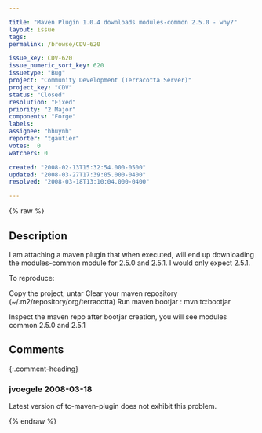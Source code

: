 ```yaml
---

title: "Maven Plugin 1.0.4 downloads modules-common 2.5.0 - why?"
layout: issue
tags: 
permalink: /browse/CDV-620

issue_key: CDV-620
issue_numeric_sort_key: 620
issuetype: "Bug"
project: "Community Development (Terracotta Server)"
project_key: "CDV"
status: "Closed"
resolution: "Fixed"
priority: "2 Major"
components: "Forge"
labels: 
assignee: "hhuynh"
reporter: "tgautier"
votes:  0
watchers: 0

created: "2008-02-13T15:32:54.000-0500"
updated: "2008-03-27T17:39:05.000-0400"
resolved: "2008-03-18T13:10:04.000-0400"

---
```




{% raw %}



## Description

<div markdown="1" class="description">

I am attaching a maven plugin that when executed, will end up downloading the modules-common module for 2.5.0 and 2.5.1.  I would only expect 2.5.1.

To reproduce:

Copy the project, untar
Clear your maven repository (~/.m2/repository/org/terracotta)
Run maven bootjar : mvn tc:bootjar

Inspect the maven repo after bootjar creation, you will see modules common 2.5.0 and 2.5.1

</div>

## Comments


{:.comment-heading}
### **jvoegele** <span class="date">2008-03-18</span>

<div markdown="1" class="comment">

Latest version of tc-maven-plugin does not exhibit this problem.

</div>



{% endraw %}
